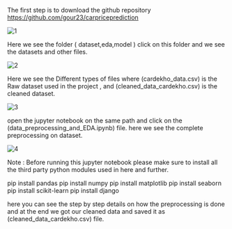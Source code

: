 The first step is to download the github repository https://github.com/gour23/carpriceprediction

![1](https://user-images.githubusercontent.com/91954903/222779266-7ccf5a69-98cd-42f8-b466-2b1d00a5c13c.png)

Here we see the folder ( dataset,eda,model ) click on this folder and we see the datasets and other files.

![2](https://user-images.githubusercontent.com/91954903/222779943-bd39ff0b-5bb5-4eca-b5f6-2d62b1811cce.png)

Here we see the Different types of files where (cardekho_data.csv) is the Raw dataset used in the project , and (cleaned_data_cardekho.csv) is the cleaned dataset.

![3](https://user-images.githubusercontent.com/91954903/222780963-555f0b90-17ae-4e5a-99cb-740e236ddee6.png)

open the jupyter notebook on the same path and click on the (data_preprocessing_and_EDA.ipynb) file.
here we see the complete preprocessing on dataset.

![4](https://user-images.githubusercontent.com/91954903/222781473-0740d149-2743-4d1e-9bb1-86fae1c4f676.png)

Note : Before running this jupyter notebook please make sure to install all the third party python modules used in here and further.


pip install pandas
pip install numpy
pip install matplotlib
pip install seaborn
pip install scikit-learn
pip install django


here you can see the step by step details on how the preprocessing is done and at the end we got our cleaned data and saved it as (cleaned_data_cardekho.csv) file.




